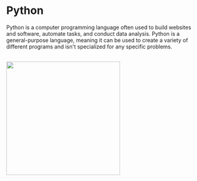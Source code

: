 # Python
Python is a computer programming language often used to build websites and software, automate tasks, and conduct data analysis. Python is a general-purpose language, meaning it can be used to create a variety of different programs and isn't specialized for any specific problems.

<br>
<img src="https://user-images.githubusercontent.com/127482974/224491453-76ff782f-78a4-4167-b42f-86ddad9d9751.png" width="300" height="auto">
